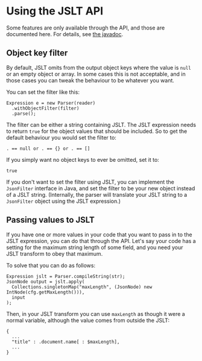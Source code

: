 <!-- START doctoc -->
<!-- END doctoc -->

# Using the JSLT API

Some features are only available through the API, and those are
documented here. For details, see [the
javadoc](http://javadoc.io/doc/com.schibsted.spt.data/jslt).

## Object key filter

By default, JSLT omits from the output object keys where the value is
`null` or an empty object or array. In some cases this is not
acceptable, and in those cases you can tweak the behaviour to be
whatever you want.

You can set the filter like this:

```
Expression e = new Parser(reader)
  .withObjectFilter(filter)
  .parse();
```

The filter can be either a string containing JSLT. The JSLT expression
needs to return `true` for the object values that should be included.
So to get the default behaviour you would set the filter to:

```
. == null or . == {} or . == []
```

If you simply want no object keys to ever be omitted, set it to:

```
true
```

If you don't want to set the filter using JSLT, you can implement the
`JsonFilter` interface in Java, and set the filter to be your new
object instead of a JSLT string. (Internally, the parser will
translate your JSLT string to a `JsonFilter` object using the JSLT
expression.)

## Passing values to JSLT

If you have one or more values in your code that you want to pass in
to the JSLT expression, you can do that through the API. Let's say
your code has a setting for the maximum string length of some field,
and you need your JSLT transform to obey that maximum.

To solve that you can do as follows:

```
Expression jslt = Parser.compileString(str);
JsonNode output = jslt.apply(
  Collections.singletonMap("maxLength", (JsonNode) new IntNode(cfg.getMaxLength())),
  input
);
```

Then, in your JSLT transform you can use `maxLength` as though it were
a normal variable, although the value comes from outside the JSLT:

```
{
  ...
  "title" : .document.name[ : $maxLength],
  ...
}
```
